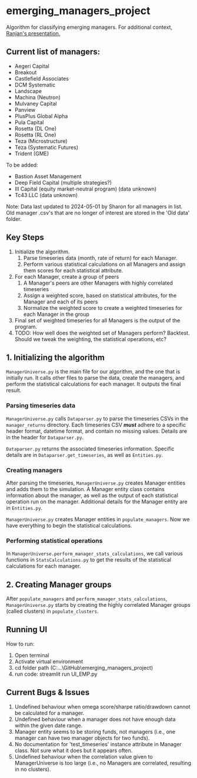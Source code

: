 # emerging_managers_project

Algorithm for classifying emerging managers. For additional context, [Ranjan's presentation.](https://drive.google.com/file/d/1wgCMWrMdHSyIR8qijBLeFdekC_snpbPq/view?usp=sharing)

## Current list of managers:
- Aegeri Capital
- Breakout
- Castlefield Associates
- DCM Systematic
- Landscape
- Machina (Neutron)
- Mulvaney Capital 
- Panview
- PlusPlus Global Alpha
- Pula Capital
- Rosetta (DL One)
- Rosetta (RL One)
- Teza (Microstructure)
- Teza (Systematic Futures)
- Trident (GME)

To be added:
- Bastion Asset Management 
- Deep Field Capital (multiple strategies?)
- III Capital (equity market-neutral program) (data unknown)
- Tc43 LLC (data unknown)

Note: Data last updated to 2024-05-01 by Sharon for all managers in list. Old manager .csv's that are no longer of interest are stored in the 'Old data' folder.

## Key Steps
1. Initialize the algorithm.
    1. Parse timeseries data (month, rate of return) for each Manager.
    2. Perform various statistical calculations on all Managers and assign them scores for each statistical attribute.
2. For each Manager, create a group of peers
    1. A Manager's peers are other Managers with highly correlated timeseries
    2. Assign a weighted score, based on statistical attributes, for the Manager and each of its peers
    3. Normalize the weighted score to create a weighted timeseries for each Manager in the group
3. Final set of weighted timeseries for all Managers is the output of the program.
4. TODO: How well does the weighted set of Managers perform? Backtest. Should we tweak the weighting, the statistical operations, etc? 

## 1. Initializing the algorithm
`ManagerUniverse.py` is the main file for our algorithm, and the one that is initially run. It calls other files to parse the data, create the managers, and perform the statistical calculations for each manager. It outputs the final result.

### Parsing timeseries data
`ManagerUniverse.py` calls `Dataparser.py` to parse the timeseries CSVs in the `manager_returns` directory. Each timeseries CSV **_must_** adhere to a specific header format, datetime format, and contain no missing values. Details are in the header for `Dataparser.py`.

`Dataparser.py` returns the associated timeseries information. Specific details are in `Dataparser.get_timeseries`, as well as `Entities.py`.

### Creating managers
After parsing the timeseries, `ManagerUniverse.py` creates Manager entities and adds them to the simulation. A Manager entity class contains information about the manager, as well as the output of each statistical operation run on the manager. Additional details for the Manager entity are in `Entities.py`. 

`ManagerUniverse.py` creates Manager entities in `populate_managers`. Now we have everything to begin the statistical calculations.

### Performing statistical operations
In `ManagerUniverse.perform_manager_stats_calculations`, we call various functions in `StatsCalculations.py` to get the results of the statistical calculations for each manager. 

## 2. Creating Manager groups
After `populate_managers` and `perform_manager_stats_calculations`, `ManagerUniverse.py` starts by creating the highly correlated Manager groups (called clusters) in `populate_clusters`.

## Running UI
How to run:
1. Open terminal
2. Activate virtual environment
3. cd folder path (C:...\GitHub\emerging_managers_project)
4. run code: streamlit run UI_EMP.py

## Current Bugs & Issues
1. Undefined behaviour when omega score/sharpe ratio/drawdown cannot be calculated for a manager.
2. Undefined behaviour when a manager does not have enough data within the given date range.
3. Manager entity seems to be storing funds, not managers (i.e., one manager can have two manager objects for two funds).
4. No documentation for 'test_timeseries' instance attribute in Manager class. Not sure what it does but it appears often.
5. Undefined behaviour when the correlation value given to ManagerUniverse is too large (i.e., no Managers are correlated, resulting in no clusters).
